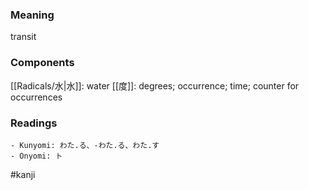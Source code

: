 ### Meaning

transit

### Components

[[Radicals/水|水]]: water [[度]]: degrees; occurrence; time; counter for occurrences

### Readings

```
- Kunyomi: わた.る、-わた.る、わた.す
- Onyomi: ト
```

#kanji